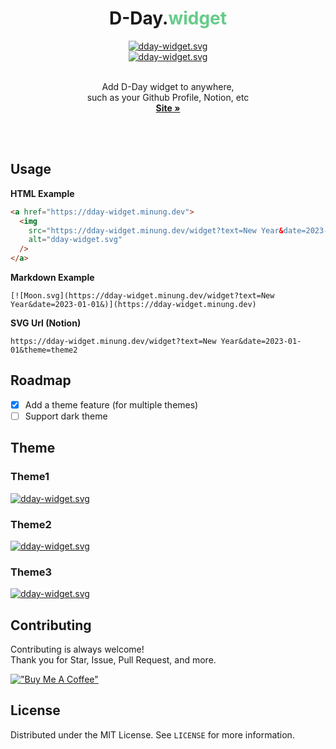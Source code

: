 <div align="center">
  <h1>D-Day.<span style="color:#66cc8a;">widget</span></h1>
  <a href="https://dday-widget.minung.dev">
    <img src="https://dday-widget.minung.dev/widget?text=Open&date=2022-10-22&theme=theme3" alt="dday-widget.svg" />
  </a>
  <br />
  <a href="https://dday-widget.minung.dev">
    <img src="https://dday-widget.minung.dev/widget?keyword=new-year&theme=theme2" alt="dday-widget.svg" />
  </a>
  <br /><br />
  <p align="center">
    Add D-Day widget to anywhere,<br />    
    such as your Github Profile, Notion, etc
    <br />
    <a href="https://dday-widget.minung.dev"><strong>Site »</strong></a>
  </p>
</div>

<br/><br/>

## Usage

**HTML Example**

```html
<a href="https://dday-widget.minung.dev">
  <img
    src="https://dday-widget.minung.dev/widget?text=New Year&date=2023-01-01&theme=theme2"
    alt="dday-widget.svg"
  />
</a>
```

**Markdown Example**

```
[![Moon.svg](https://dday-widget.minung.dev/widget?text=New Year&date=2023-01-01&)](https://dday-widget.minung.dev)
```

**SVG Url (Notion)**

```
https://dday-widget.minung.dev/widget?text=New Year&date=2023-01-01&theme=theme2
```

## Roadmap

- [x] Add a theme feature (for multiple themes)
- [ ] Support dark theme

## Theme

### Theme1

<a href="https://dday-widget.minung.dev">
  <img src="https://dday-widget.minung.dev/widget?keyword=new-year&theme=theme1" alt="dday-widget.svg" />
</a>

### Theme2

<a href="https://dday-widget.minung.dev">
  <img src="https://dday-widget.minung.dev/widget?keyword=new-year&theme=theme2" alt="dday-widget.svg" />
</a>

### Theme3

<a href="https://dday-widget.minung.dev">
  <img src="https://dday-widget.minung.dev/widget?keyword=new-year&theme=theme3" alt="dday-widget.svg" />
</a>

## Contributing

Contributing is always welcome!  
Thank you for Star, Issue, Pull Request, and more.

[!["Buy Me A Coffee"](https://www.buymeacoffee.com/assets/img/custom_images/orange_img.png)](https://www.buymeacoffee.com/minungHan)

## License

Distributed under the MIT License. See `LICENSE` for more information.
